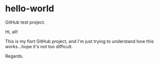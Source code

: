 # hello-world
GitHub test project.

Hi, all!

This is my fisrt GitHub project, and I'm just trying to understand how this works...hope it's not too difficult.

Regards.
